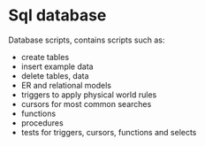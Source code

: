 # Sql database

Database scripts, contains scripts such as:
- create tables
- insert example data
- delete tables, data
- ER and relational models
- triggers to apply physical world rules
- cursors for most common searches
- functions
- procedures
- tests for triggers, cursors, functions and selects
